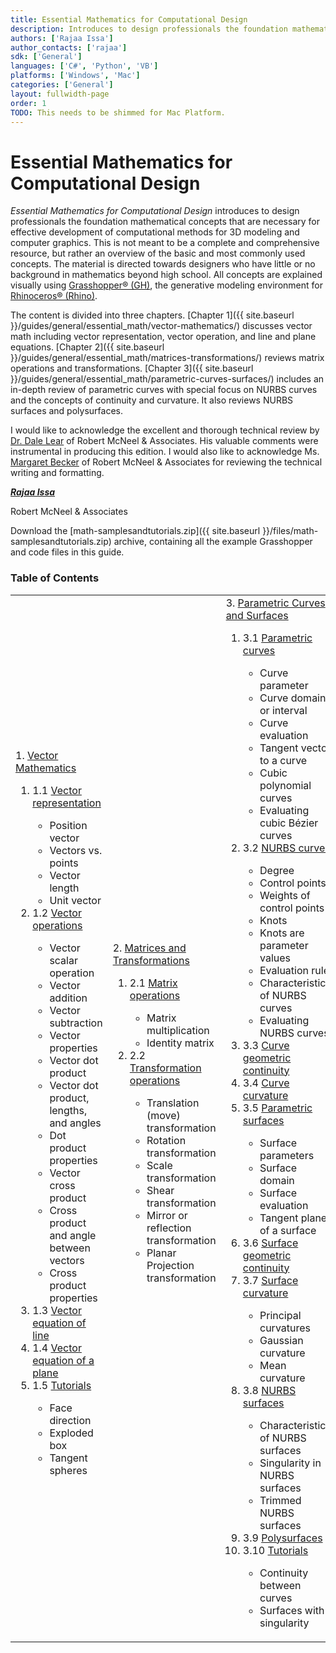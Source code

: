 ```yaml
---
title: Essential Mathematics for Computational Design
description: Introduces to design professionals the foundation mathematical concepts for effective development of computational 3D models.
authors: ['Rajaa Issa']
author_contacts: ['rajaa']
sdk: ['General']
languages: ['C#', 'Python', 'VB']
platforms: ['Windows', 'Mac']
categories: ['General']
layout: fullwidth-page
order: 1
TODO: This needs to be shimmed for Mac Platform.
---
```


# Essential Mathematics for Computational Design

*Essential Mathematics for Computational Design* introduces to design professionals the foundation mathematical concepts that are necessary for effective development of computational methods for 3D modeling and computer graphics. This is not meant to be a complete and comprehensive resource, but rather an overview of the basic and most commonly used concepts. The material is directed towards designers who have little or no background in mathematics beyond high school. All concepts are explained visually using [Grasshopper® (GH)](www.grasshopper3d.com), the generative modeling environment for [Rhinoceros® (Rhino)](www.rhino3d.com).  

The content is divided into three chapters. [Chapter 1]({{ site.baseurl }}/guides/general/essential_math/vector-mathematics/) discusses vector math including vector representation, vector operation, and line and plane equations. [Chapter 2]({{ site.baseurl }}/guides/general/essential_math/matrices-transformations/) reviews matrix operations and transformations. [Chapter 3]({{ site.baseurl }}/guides/general/essential_math/parametric-curves-surfaces/) includes an in-depth review of parametric curves with special focus on NURBS curves and the concepts of continuity and curvature.  It also reviews NURBS surfaces and polysurfaces.

I would like to acknowledge the excellent and thorough technical review by [Dr. Dale Lear](https://discourse.mcneel.com/u/dalelear/activity) of Robert McNeel & Associates. His valuable comments were instrumental in producing this edition. I would also like to acknowledge Ms. [Margaret Becker](https://discourse.mcneel.com/u/margaret/activity) of Robert McNeel & Associates for reviewing the technical writing and formatting.

***[Rajaa Issa](https://discourse.mcneel.com/users/rajaa/activity)***

Robert McNeel & Associates

Download the <a href="{{ site.baseurl }}/files/math-samplesandtutorials.zip.zip"><span class="glyphicon glyphicon-download"></span></a> [math-samplesandtutorials.zip]({{ site.baseurl }}/files/math-samplesandtutorials.zip) archive, containing all the example Grasshopper and code files in this guide.

### Table of Contents

<table id="math_table">  
<tbody>  
<tr>  
<td width="30%">  
  1. <a href="{{ site.baseurl }}/guides/general/essential_math/vector-mathematics/">Vector Mathematics</a>  
    <ol><li>1.1 <a href="{{ site.baseurl }}/guides/general/essential_math/vector-mathematics/#11-vector-representation">Vector representation</a></li>   
        <ul> <li>Position vector</li>  
        <li>Vectors vs. points</li>  
        <li>Vector length</li>  
        <li>Unit vector</li></ul>   
    <li>1.2 <a href="{{ site.baseurl }}/guides/general/essential_math/vector-mathematics/#12-vector-operations">Vector operations</a></li>   
        <ul><li>Vector scalar operation</li>  
      	<li>Vector addition</li>   
        <li>Vector subtraction</li>  
        <li>Vector properties</li>
        <li>Vector dot product</li>  
        <li>Vector dot product, lengths, and angles</li>   
        <li>Dot product properties</li>   
        <li>Vector cross product</li>  
        <li>Cross product and angle between vectors</li>   
        <li>Cross product properties</li></ul>  
   <li>1.3 <a href="{{ site.baseurl }}/guides/general/essential_math/vector-mathematics/#13-vector-equation-of-line">Vector equation of line</a></li>
   <li>1.4 <a href="{{ site.baseurl }}/guides/general/essential_math/vector-mathematics/#14-vector-equation-of-a-plane">Vector equation of a plane</a></li>  
   <li>1.5 <a href="{{ site.baseurl }}/guides/general/essential_math/vector-mathematics/#15-tutorials">Tutorials</a></li>  
      <ul><li>Face direction</li>  
        <li>Exploded box</li>
        <li>Tangent spheres</li></ul>  
    </ol>
</td>
<td width="30%">
      2. <a href="{{ site.baseurl }}/guides/general/essential_math/matrices-transformations/">Matrices and Transformations</a>
    <ol><li>2.1 <a href="{{ site.baseurl }}/guides/general/essential_math/matrices-transformations/#21-matrix-operations">Matrix operations</a></li>
        <ul><li>Matrix multiplication</li>  
            <li>Identity matrix</li></ul>
    <li>2.2 <a href="{{ site.baseurl }}/guides/general/essential_math/matrices-transformations/#22-transformation-operations">Transformation operations</a></li>
        <ul><li>Translation (move) transformation </li>  
            <li>Rotation transformation</li>   
            <li>Scale transformation</li>   
            <li>Shear transformation</li>   
            <li>Mirror or reflection transformation</li>   
            <li>Planar Projection transformation</li></ul>
    </ol>			
</td>
<td>
      3. <a href="{{ site.baseurl }}/guides/general/essential_math/parametric-curves-surfaces/">Parametric Curves and Surfaces</a>
    <ol><li>3.1 <a href="{{ site.baseurl }}/guides/general/essential_math/parametric-curves-surfaces/#31-parametric-curves">Parametric curves</a></li>    
        <ul><li>Curve parameter</li>    
            <li>Curve domain or interval</li>    
            <li>Curve evaluation</li>    
            <li>Tangent vector to a curve</li>    
            <li>Cubic polynomial curves</li>    
            <li>Evaluating cubic Bézier curves</li></ul>    
    <li>3.2 <a href="{{ site.baseurl }}/guides/general/essential_math/parametric-curves-surfaces/#32-nurbs-curves">NURBS curves</a></li>
        <ul><li>Degree</li>  
            <li>Control points</li>  
            <li>Weights of control points</li>  
            <li>Knots</li>  
            <li>Knots are parameter values</li>  
            <li>Evaluation rule</li>  
            <li>Characteristics of NURBS curves</li>  
            <li>Evaluating NURBS curves</li></ul>  
    <li>3.3 <a href="{{ site.baseurl }}/guides/general/essential_math/parametric-curves-surfaces/#33-curve-geometric-continuity">Curve geometric continuity</a></li>   
    <li>3.4 <a href="{{ site.baseurl }}/guides/general/essential_math/parametric-curves-surfaces/#34-curve-curvature">Curve curvature</a></li>   
    <li>3.5 <a href="{{ site.baseurl }}/guides/general/essential_math/parametric-curves-surfaces/#35-parametric-surfaces">Parametric surfaces</a></li>   
        <ul><li>Surface parameters</li>   
            <li>Surface domain</li>   
            <li>Surface evaluation</li>   
            <li>Tangent plane of a surface</li></ul>  
    <li>3.6 <a href="{{ site.baseurl }}/guides/general/essential_math/parametric-curves-surfaces/#36-surface-geometric-continuity">Surface geometric continuity</a></li>     
    <li>3.7 <a href="{{ site.baseurl }}/guides/general/essential_math/parametric-curves-surfaces/#37-surface-curvature">Surface curvature</a></li>     
        <ul><li>Principal curvatures</li>   
            <li>Gaussian curvature</li>   
            <li>Mean curvature</li></ul>   
    <li>3.8 <a href="{{ site.baseurl }}/guides/general/essential_math/parametric-curves-surfaces/#38-nurbs-surfaces">NURBS surfaces</a></li>     
        <ul><li>Characteristics of NURBS surfaces</li>   
            <li>Singularity in NURBS surfaces</li>   
            <li>Trimmed NURBS surfaces</li></ul>   
    <li>3.9 <a href="{{ site.baseurl }}/guides/general/essential_math/parametric-curves-surfaces/#39-polysurfaces">Polysurfaces</a></li>     
    <li>3.10 <a href="{{ site.baseurl }}/guides/general/essential_math/parametric-curves-surfaces/#310-tutorials">Tutorials</a></li>     
        <ul><li>Continuity between curves</li>   
            <li>Surfaces with singularity</li></ul>
    </ol>			
</td>
</tr>
</tbody>
</table>
